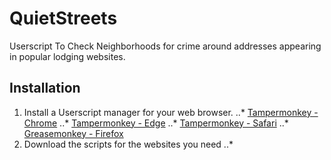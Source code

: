 # QuietStreets
Userscript To Check Neighborhoods for crime around addresses appearing in popular lodging websites.

## Installation

1. Install a Userscript manager for your web browser.
..* [Tampermonkey - Chrome](https://chrome.google.com/webstore/detail/tampermonkey/dhdgffkkebhmkfjojejmpbldmpobfkfo?hl=en)
..* [Tampermonkey - Edge](https://tampermonkey.net/?browser=edge)
..* [Tampermonkey - Safari](https://tampermonkey.net/?ext=dhdg&browser=safari)
..* [Greasemonkey - Firefox](https://addons.mozilla.org/en-US/firefox/addon/greasemonkey/)
2. Download the scripts for the websites you need
..*
